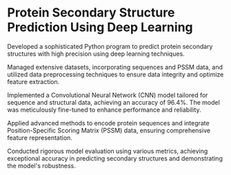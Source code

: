 
# Protein Secondary Structure Prediction Using Deep Learning

Developed a sophisticated Python program to predict protein secondary structures with high precision using deep learning techniques.

Managed extensive datasets, incorporating sequences and PSSM data, and utilized data preprocessing techniques to ensure data integrity and optimize feature extraction.

Implemented a Convolutional Neural Network (CNN) model tailored for sequence and structural data, achieving an accuracy of 96.4%. The model was meticulously fine-tuned to enhance performance and reliability.

Applied advanced methods to encode protein sequences and integrate Position-Specific Scoring Matrix (PSSM) data, ensuring comprehensive feature representation.

Conducted rigorous model evaluation using various metrics, achieving exceptional accuracy in predicting secondary structures and demonstrating the model's robustness.


